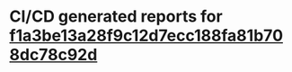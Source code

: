 # CI/CD generated reports for [f1a3be13a28f9c12d7ecc188fa81b708dc78c92d](https://github.com/hydephp/develop/commit/f1a3be13a28f9c12d7ecc188fa81b708dc78c92d)
